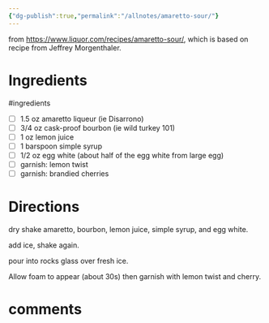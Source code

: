 ```yaml
---
{"dg-publish":true,"permalink":"/allnotes/amaretto-sour/"}
---
```



from https://www.liquor.com/recipes/amaretto-sour/, which is based on recipe from Jeffrey Morgenthaler.



# Ingredients
#ingredients 
* [ ] 1.5 oz amaretto liqueur (ie Disarrono)
* [ ] 3/4 oz cask-proof bourbon (ie wild turkey 101)
* [ ] 1 oz lemon juice
* [ ] 1 barspoon simple syrup
* [ ] 1/2 oz egg white (about half of the egg white from large egg)
* [ ] garnish: lemon twist
* [ ] garnish: brandied cherries

# Directions

dry shake amaretto, bourbon, lemon juice, simple syrup, and egg white.

add ice, shake again.

pour into rocks glass over fresh ice.

Allow foam to appear (about 30s) then garnish with lemon twist and cherry.

# comments

